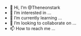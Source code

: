 - 👋 Hi, I’m @Theneonstark
- 👀 I’m interested in ...
- 🌱 I’m currently learning ...
- 💞️ I’m looking to collaborate on ...
- 📫 How to reach me ...

<!---
Theneonstark/Theneonstark is a ✨ special ✨ repository because its `README.md` (this file) appears on your GitHub profile.
You can click the Preview link to take a look at your changes.
--->
